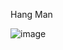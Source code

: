 Hang Man

![image](https://user-images.githubusercontent.com/106487436/218684791-041d2e86-aa16-468d-a234-6b2b42d90784.png)
